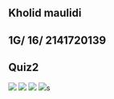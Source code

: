## Kholid maulidi
## 1G/ 16/ 2141720139
## Quiz2

<img src = "4.jpg">
<img src = "1.jpg">
<img src = "2.jpg">
<img src = "3.jpg">s